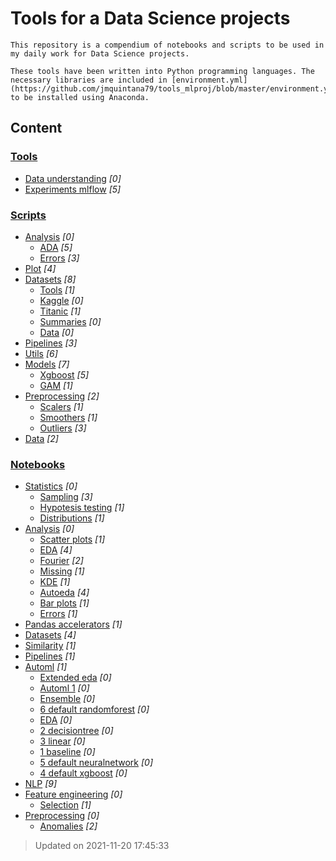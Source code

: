 # Tools for a Data Science projects

    This repository is a compendium of notebooks and scripts to be used in my daily work for Data Science projects.

    These tools have been written into Python programming languages. The necessary libraries are included in [environment.yml](https://github.com/jmquintana79/tools_mlproj/blob/master/environment.yml) to be installed using Anaconda.
    
## Content
### [Tools](https://github.com/jmquintana79/utilsDS/blob/master/tools)
- [Data understanding](https://github.com/jmquintana79/utilsDS/blob/master/tools/data_understanding) *[0]*
- [Experiments mlflow](https://github.com/jmquintana79/utilsDS/blob/master/tools/experiments_mlflow) *[5]*
### [Scripts](https://github.com/jmquintana79/utilsDS/blob/master/scripts)
- [Analysis](https://github.com/jmquintana79/utilsDS/blob/master/scripts/analysis) *[0]*
  - [ADA](https://github.com/jmquintana79/utilsDS/blob/master/scripts/analysis/ADA) *[5]*
  - [Errors](https://github.com/jmquintana79/utilsDS/blob/master/scripts/analysis/errors) *[3]*
- [Plot](https://github.com/jmquintana79/utilsDS/blob/master/scripts/plot) *[4]*
- [Datasets](https://github.com/jmquintana79/utilsDS/blob/master/scripts/datasets) *[8]*
  - [Tools](https://github.com/jmquintana79/utilsDS/blob/master/scripts/datasets/tools) *[1]*
  - [Kaggle](https://github.com/jmquintana79/utilsDS/blob/master/scripts/datasets/kaggle) *[0]*
   - [Titanic](https://github.com/jmquintana79/utilsDS/blob/master/scripts/datasets/kaggle/titanic) *[1]*
  - [Summaries](https://github.com/jmquintana79/utilsDS/blob/master/scripts/datasets/summaries) *[0]*
  - [Data](https://github.com/jmquintana79/utilsDS/blob/master/scripts/datasets/data) *[0]*
- [Pipelines](https://github.com/jmquintana79/utilsDS/blob/master/scripts/pipelines) *[3]*
- [Utils](https://github.com/jmquintana79/utilsDS/blob/master/scripts/utils) *[6]*
- [Models](https://github.com/jmquintana79/utilsDS/blob/master/scripts/models) *[7]*
  - [Xgboost](https://github.com/jmquintana79/utilsDS/blob/master/scripts/models/xgboost) *[5]*
  - [GAM](https://github.com/jmquintana79/utilsDS/blob/master/scripts/models/gam) *[1]*
- [Preprocessing](https://github.com/jmquintana79/utilsDS/blob/master/scripts/preprocessing) *[2]*
  - [Scalers](https://github.com/jmquintana79/utilsDS/blob/master/scripts/preprocessing/scalers) *[1]*
  - [Smoothers](https://github.com/jmquintana79/utilsDS/blob/master/scripts/preprocessing/smoothers) *[1]*
  - [Outliers](https://github.com/jmquintana79/utilsDS/blob/master/scripts/preprocessing/outliers) *[3]*
- [Data](https://github.com/jmquintana79/utilsDS/blob/master/scripts/data) *[2]*
### [Notebooks](https://github.com/jmquintana79/utilsDS/blob/master/notebooks)
- [Statistics](https://github.com/jmquintana79/utilsDS/blob/master/notebooks/statistics) *[0]*
  - [Sampling](https://github.com/jmquintana79/utilsDS/blob/master/notebooks/statistics/sampling) *[3]*
  - [Hypotesis testing](https://github.com/jmquintana79/utilsDS/blob/master/notebooks/statistics/hypotesis_testing) *[1]*
  - [Distributions](https://github.com/jmquintana79/utilsDS/blob/master/notebooks/statistics/distributions) *[1]*
- [Analysis](https://github.com/jmquintana79/utilsDS/blob/master/notebooks/analysis) *[0]*
  - [Scatter plots](https://github.com/jmquintana79/utilsDS/blob/master/notebooks/analysis/scatter_plots) *[1]*
  - [EDA](https://github.com/jmquintana79/utilsDS/blob/master/notebooks/analysis/EDA) *[4]*
  - [Fourier](https://github.com/jmquintana79/utilsDS/blob/master/notebooks/analysis/fourier) *[2]*
  - [Missing](https://github.com/jmquintana79/utilsDS/blob/master/notebooks/analysis/missing) *[1]*
  - [KDE](https://github.com/jmquintana79/utilsDS/blob/master/notebooks/analysis/KDE) *[1]*
  - [Autoeda](https://github.com/jmquintana79/utilsDS/blob/master/notebooks/analysis/autoEDA) *[4]*
  - [Bar plots](https://github.com/jmquintana79/utilsDS/blob/master/notebooks/analysis/bar_plots) *[1]*
  - [Errors](https://github.com/jmquintana79/utilsDS/blob/master/notebooks/analysis/errors) *[1]*
- [Pandas accelerators](https://github.com/jmquintana79/utilsDS/blob/master/notebooks/pandas_accelerators) *[1]*
- [Datasets](https://github.com/jmquintana79/utilsDS/blob/master/notebooks/datasets) *[4]*
- [Similarity](https://github.com/jmquintana79/utilsDS/blob/master/notebooks/similarity) *[1]*
- [Pipelines](https://github.com/jmquintana79/utilsDS/blob/master/notebooks/pipelines) *[1]*
- [Automl](https://github.com/jmquintana79/utilsDS/blob/master/notebooks/automl) *[1]*
  - [Extended eda](https://github.com/jmquintana79/utilsDS/blob/master/notebooks/automl/Extended_EDA) *[0]*
  - [Automl 1](https://github.com/jmquintana79/utilsDS/blob/master/notebooks/automl/AutoML_1) *[0]*
   - [Ensemble](https://github.com/jmquintana79/utilsDS/blob/master/notebooks/automl/AutoML_1/Ensemble) *[0]*
   - [6 default randomforest](https://github.com/jmquintana79/utilsDS/blob/master/notebooks/automl/AutoML_1/6_Default_RandomForest) *[0]*
   - [EDA](https://github.com/jmquintana79/utilsDS/blob/master/notebooks/automl/AutoML_1/EDA) *[0]*
   - [2 decisiontree](https://github.com/jmquintana79/utilsDS/blob/master/notebooks/automl/AutoML_1/2_DecisionTree) *[0]*
   - [3 linear](https://github.com/jmquintana79/utilsDS/blob/master/notebooks/automl/AutoML_1/3_Linear) *[0]*
   - [1 baseline](https://github.com/jmquintana79/utilsDS/blob/master/notebooks/automl/AutoML_1/1_Baseline) *[0]*
   - [5 default neuralnetwork](https://github.com/jmquintana79/utilsDS/blob/master/notebooks/automl/AutoML_1/5_Default_NeuralNetwork) *[0]*
   - [4 default xgboost](https://github.com/jmquintana79/utilsDS/blob/master/notebooks/automl/AutoML_1/4_Default_Xgboost) *[0]*
- [NLP](https://github.com/jmquintana79/utilsDS/blob/master/notebooks/nlp) *[9]*
- [Feature engineering](https://github.com/jmquintana79/utilsDS/blob/master/notebooks/feature_engineering) *[0]*
  - [Selection](https://github.com/jmquintana79/utilsDS/blob/master/notebooks/feature_engineering/selection) *[1]*
- [Preprocessing](https://github.com/jmquintana79/utilsDS/blob/master/notebooks/preprocessing) *[0]*
  - [Anomalies](https://github.com/jmquintana79/utilsDS/blob/master/notebooks/preprocessing/anomalies) *[2]*
> Updated on 2021-11-20 17:45:33
